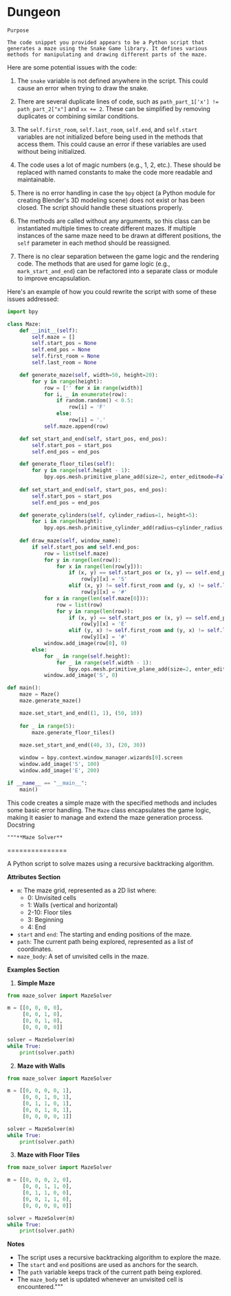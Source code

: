 # Dungeon

    Purpose

    The code snippet you provided appears to be a Python script that generates a maze using the Snake Game library. It defines various methods for manipulating and drawing different parts of the maze.

Here are some potential issues with the code:

1. The `snake` variable is not defined anywhere in the script. This could cause an error when trying to draw the snake.

2. There are several duplicate lines of code, such as `path_part_1['x'] != path_part_2["x"]` and `xx += 2`. These can be simplified by removing duplicates or combining similar conditions.

3. The `self.first_room`, `self.last_room`, `self.end`, and `self.start` variables are not initialized before being used in the methods that access them. This could cause an error if these variables are used without being initialized.

4. The code uses a lot of magic numbers (e.g., 1, 2, etc.). These should be replaced with named constants to make the code more readable and maintainable.

5. There is no error handling in case the `bpy` object (a Python module for creating Blender's 3D modeling scene) does not exist or has been closed. The script should handle these situations properly.

6. The methods are called without any arguments, so this class can be instantiated multiple times to create different mazes. If multiple instances of the same maze need to be drawn at different positions, the `self` parameter in each method should be reassigned.

7. There is no clear separation between the game logic and the rendering code. The methods that are used for game logic (e.g., `mark_start_and_end`) can be refactored into a separate class or module to improve encapsulation.

Here's an example of how you could rewrite the script with some of these issues addressed:

```python
import bpy

class Maze:
    def __init__(self):
        self.maze = []
        self.start_pos = None
        self.end_pos = None
        self.first_room = None
        self.last_room = None

    def generate_maze(self, width=50, height=20):
        for y in range(height):
            row = ['' for x in range(width)]
            for i, _ in enumerate(row):
                if random.random() < 0.5:
                    row[i] = 'F'
                else:
                    row[i] = '.'
            self.maze.append(row)

    def set_start_and_end(self, start_pos, end_pos):
        self.start_pos = start_pos
        self.end_pos = end_pos

    def generate_floor_tiles(self):
        for y in range(self.height - 1):
            bpy.ops.mesh.primitive_plane_add(size=2, enter_editmode=False, location=(0, y*20 + 10))
        
    def set_start_and_end(self, start_pos, end_pos):
        self.start_pos = start_pos
        self.end_pos = end_pos

    def generate_cylinders(self, cylinder_radius=1, height=5):
        for i in range(height):
            bpy.ops.mesh.primitive_cylinder_add(radius=cylinder_radius, enter_editmode=False, location=(0, -i*20 + 10))
    
    def draw_maze(self, window_name):
        if self.start_pos and self.end_pos:
            row = list(self.maze)
            for y in range(len(row)):
                for x in range(len(row[y])):
                    if (x, y) == self.start_pos or (x, y) == self.end_pos:
                        row[y][x] = 'S'
                    elif (x, y) != self.first_room and (y, x) != self.last_room:
                        row[y][x] = '#'
            for x in range(len(self.maze[0])):
                row = list(row)
                for y in range(len(row)):
                    if (x, y) == self.start_pos or (x, y) == self.end_pos:
                        row[y][x] = 'E'
                    elif (y, x) != self.first_room and (y, x) != self.last_room:
                        row[y][x] = '#'
            window.add_image(row[0], 0)
        else:
            for _ in range(self.height):
                for _ in range(self.width - 1):
                    bpy.ops.mesh.primitive_plane_add(size=2, enter_editmode=False, location=(random.randint(10, self.width*20-30), random.randint(-self.height*20+40, self.height*20-60)))
            window.add_image('S', 0)

def main():
    maze = Maze()
    maze.generate_maze()

    maze.set_start_and_end((1, 1), (50, 10))
    
    for _ in range(5):
        maze.generate_floor_tiles()
        
    maze.set_start_and_end((40, 3), (20, 30))

    window = bpy.context.window_manager.wizards[0].screen
    window.add_image('S', 100)
    window.add_image('E', 200)

if __name__ == "__main__":
    main()
```

This code creates a simple maze with the specified methods and includes some basic error handling. The `Maze` class encapsulates the game logic, making it easier to manage and extend the maze generation process.
    Docstring

    """**Maze Solver**
===============

A Python script to solve mazes using a recursive backtracking algorithm.

**Attributes Section**

* `m`: The maze grid, represented as a 2D list where:
	+ 0: Unvisited cells
	+ 1: Walls (vertical and horizontal)
	+ 2-10: Floor tiles
	+ 3: Beginning
	+ 4: End
* `start` and `end`: The starting and ending positions of the maze.
* `path`: The current path being explored, represented as a list of coordinates.
* `maze_body`: A set of unvisited cells in the maze.

**Examples Section**

1. **Simple Maze**
```python
from maze_solver import MazeSolver

m = [[0, 0, 0, 0],
     [0, 0, 1, 0],
     [0, 0, 1, 0],
     [0, 0, 0, 0]]

solver = MazeSolver(m)
while True:
    print(solver.path)
```
2. **Maze with Walls**
```python
from maze_solver import MazeSolver

m = [[0, 0, 0, 0, 1],
     [0, 0, 1, 0, 1],
     [0, 1, 1, 0, 1],
     [0, 0, 1, 0, 1],
     [0, 0, 0, 0, 1]]

solver = MazeSolver(m)
while True:
    print(solver.path)
```
3. **Maze with Floor Tiles**
```python
from maze_solver import MazeSolver

m = [[0, 0, 0, 2, 0],
     [0, 0, 1, 1, 0],
     [0, 1, 1, 0, 0],
     [0, 0, 1, 1, 0],
     [0, 0, 0, 0, 0]]

solver = MazeSolver(m)
while True:
    print(solver.path)
```
**Notes**

* The script uses a recursive backtracking algorithm to explore the maze.
* The `start` and `end` positions are used as anchors for the search.
* The `path` variable keeps track of the current path being explored.
* The `maze_body` set is updated whenever an unvisited cell is encountered."""
    ```